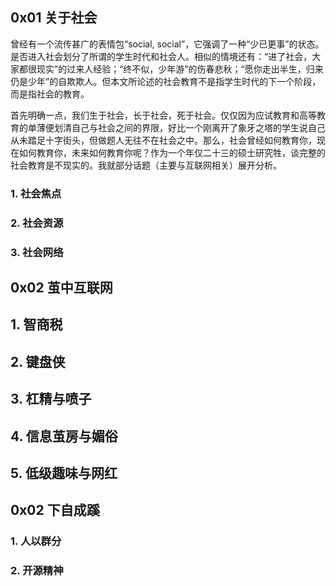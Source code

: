 ## 0x01 关于社会

曾经有一个流传甚广的表情包“social, social”，它强调了一种“少已更事”的状态。是否进入社会划分了所谓的学生时代和社会人。相似的情境还有：“进了社会，大家都很现实”的过来人经验；“终不似，少年游”的伤春悲秋；“愿你走出半生，归来仍是少年”的自欺欺人。但本文所论述的社会教育不是指学生时代的下一个阶段，而是指社会的教育。

首先明确一点，我们生于社会，长于社会，死于社会。仅仅因为应试教育和高等教育的单薄便划清自己与社会之间的界限，好比一个刚离开了象牙之塔的学生说自己从未踏足十字街头，但做题人无往不在社会之中。那么，社会曾经如何教育你，现在如何教育你，未来如何教育你呢？作为一个年仅二十三的硕士研究牲，谈完整的社会教育是不现实的。我就部分话题（主要与互联网相关）展开分析。

### 1. 社会焦点



### 2. 社会资源

### 3. 社会网络

## 0x02 茧中互联网

## 1. 智商税

## 2. 键盘侠

## 3. 杠精与喷子

## 4. 信息茧房与媚俗

## 5. 低级趣味与网红

## 0x02 下自成蹊

### 1. 人以群分

### 2. 开源精神